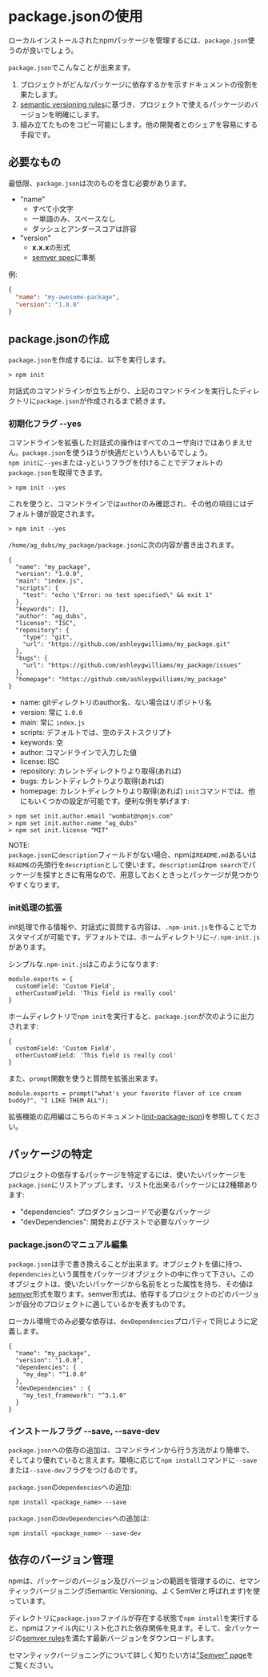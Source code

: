 # package.jsonの使用

ローカルインストールされたnpmパッケージを管理するには、`package.json`使うのが良いでしょう。  

`package.json`でこんなことが出来ます。  
1. プロジェクトがどんなパッケージに依存するかを示すドキュメントの役割を果たします。
1. [semantic versioning rules](https://docs.npmjs.com/getting-started/semantic-versioning)に基づき、プロジェクトで使えるパッケージのバージョンを明確にします。
1. 組み立てたものをコピー可能にします。他の開発者とのシェアを容易にする手段です。  

## 必要なもの

最低限、`package.json`は次のものを含む必要があります。  

* "name"
    * すべて小文字
    * 一単語のみ、スペースなし
    * ダッシュとアンダースコアは許容
* "version"
    * **x.x.x**の形式
    * [semver spec](https://docs.npmjs.com/getting-started/semantic-versioning)に準拠

例:  
```json
{
  "name": "my-awesome-package",
  "version": "1.0.0"
}
```

## package.jsonの作成

`package.json`を作成するには、以下を実行します。  

```
> npm init
```

対話式のコマンドラインが立ち上がり、上記のコマンドラインを実行したディレクトリに`package.json`が作成されるまで続きます。  

### 初期化フラグ --yes

コマンドラインを拡張した対話式の操作はすべてのユーザ向けではありまえせん。`package.json`を使うほうが快適だという人もいるでしょう。  
`npm init`に`--yes`または`-y`というフラグを付けることでデフォルトの`package.json`を取得できます。  

```
> npm init --yes
```

これを使うと、コマンドラインでは`author`のみ確認され、その他の項目にはデフォルト値が設定されます。  

```
> npm init --yes
```

`/home/ag_dubs/my_package/package.json`に次の内容が書き出されます。  
 
```
{
  "name": "my_package",
  "version": "1.0.0",
  "main": "index.js",
  "scripts": {
    "test": "echo \"Error: no test specified\" && exit 1"
  },
  "keywords": [],
  "author": "ag_dubs",
  "license": "ISC",
  "repository": {
    "type": "git",
    "url": "https://github.com/ashleygwilliams/my_package.git"
  },
  "bugs": {
    "url": "https://github.com/ashleygwilliams/my_package/issues"
  },
  "homepage": "https://github.com/ashleygwilliams/my_package"
}
```

* name: gitディレクトリのauthor名、ない場合はリポジトリ名
* version: 常に `1.0.0`
* main: 常に `index.js`
* scripts: デフォルトでは、空のテストスクリプト
* keywords: 空
* author: コマンドラインで入力した値
* license: ISC
* repository: カレントディレクトりより取得(あれば)
* bugs: カレントディレクトりより取得(あれば)
* homepage: カレントディレクトりより取得(あれば)
`init`コマンドでは、他にもいくつかの設定が可能です。便利な例を挙げます: 

```
> npm set init.author.email "wombat@npmjs.com"
> npm set init.author.name "ag_dubs"
> npm set init.license "MIT"
```

NOTE:  
`package.json`に`description`フィールドがない場合、npmは`README.md`あるいは`README`の先頭行を`description`として使います。`description`は`npm search`でパッケージを探すときに有用なので、用意しておくときっとパッケージが見つかりやすくなります。  

### init処理の拡張

init処理で作る情報や、対話式に質問する内容は、`.npm-init.js`を作ることでカスタマイズが可能です。デフォルトでは、ホームディレクトリに`~/.npm-init.js`があります。  

シンプルな`.npm-init.js`はこのようになります:  
```
module.exports = {
  customField: 'Custom Field',
  otherCustomField: 'This field is really cool'
}
```

ホームディレクトリで`npm init`を実行すると、`package.json`が次のように出力されます:  
```
{
  customField: 'Custom Field',
  otherCustomField: 'This field is really cool'
}
```

また、`prompt`関数を使うと質問を拡張出来ます。  

```
module.exports = prompt("what's your favorite flavor of ice cream buddy?", "I LIKE THEM ALL");
```

拡張機能の応用編はこちらのドキュメント([init-package-json](https://github.com/npm/init-package-json))を参照してください。  

## パッケージの特定

プロジェクトの依存するパッケージを特定するには、使いたいパッケージを`package.json`にリストアップします。リスト化出来るパッケージには2種類あります:  
* "dependencies": プロダクションコードで必要なパッケージ
* "devDependencies": 開発およびテストで必要なパッケージ  

### package.jsonのマニュアル編集

`package.json`は手で書き換えることが出来ます。オブジェクトを値に持つ、`dependencies`という属性をパッケージオブジェクトの中に作って下さい。このオブジェクトは、使いたいパッケージから名前をとった属性を持ち、その値は[semver](https://docs.npmjs.com/getting-started/semantic-versioning)形式を取ります。semver形式は、依存するプロジェクトのどのバージョンが自分のプロジェクトに適しているかを表すものです。  

ローカル環境でのみ必要な依存は、`devDependencies`プロパティで同じように定義します。  

```
{
  "name": "my_package",
  "version": "1.0.0",
  "dependencies": {
    "my_dep": "^1.0.0"
  },
  "devDependencies" : {
    "my_test_framework": "^3.1.0"
  }
}
```

### インストールフラグ --save, --save-dev

`package.json`への依存の追加は、コマンドラインから行う方法がより簡単で、そしてより優れていると言えます。環境に応じて`npm install`コマンドに`--save`または`--save-dev`フラグをつけるのです。  

`package.json`の`dependencies`への追加:  
```
npm install <package_name> --save
```
`package.json`の`devDependencies`への追加は:  
```
npm install <package_name> --save-dev
```

## 依存のバージョン管理

npmは、パッケージのバージョン及びバージョンの範囲を管理するのに、セマンティックバージョニング(Semantic Versioning、よくSemVerと呼ばれます)を使っています。  

ディレクトリに`package.json`ファイルが存在する状態で`npm install`を実行すると、npmはファイル内にリスト化された依存関係を見ます。そして、全パッケージの[semver rules](https://docs.npmjs.com/getting-started/semantic-versioning)を満たす最新バージョンをダウンロードします。  

セマンティックバージョニングについて詳しく知りたい方は["Semver" page](https://docs.npmjs.com/getting-started/semantic-versioning)をご覧ください。